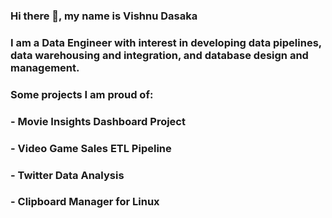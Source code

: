 ### 		Hi there 👋, my name is Vishnu Dasaka 
### I am a Data Engineer with interest in developing data pipelines, data warehousing and integration, and database design and management.
### Some projects I am proud of:
### - Movie Insights Dashboard Project
### - Video Game Sales ETL Pipeline
### - Twitter Data Analysis
### - Clipboard Manager for Linux
